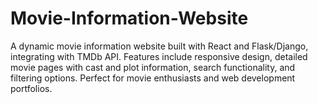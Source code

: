 # Movie-Information-Website
A dynamic movie information website built with React and Flask/Django, integrating with TMDb API. Features include responsive design, detailed movie pages with cast and plot information, search functionality, and filtering options. Perfect for movie enthusiasts and web development portfolios.
